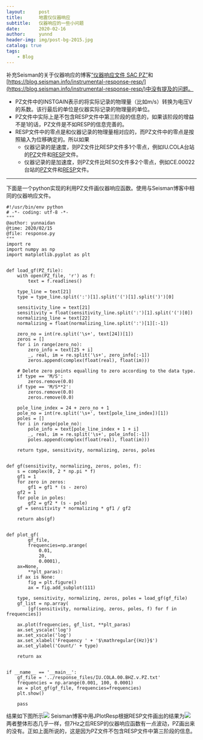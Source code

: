 ```yaml
---
layout:     post
title:      地震仪仪器响应
subtitle:   仪器响应的一些小问题
date:       2020-02-16
author:     yunnd
header-img: img/post-bg-2015.jpg
catalog: true
tags:
    - Blog
---
```

补充Seisman的关于仪器响应的博客[“仪器响应文件 SAC PZ”](https://blog.seisman.info/instrumental-response-sacpz/)和[https://blog.seisman.info/instrumental-response-resp/](https://blog.seisman.info/instrumental-response-resp/)中没有提及的问题。

* PZ文件中的INSTGAIN表示的将实际记录的物理量（比如m/s）转换为电压V的系数。该行最后的单位是仪器实际记录的物理量的单位。
* PZ文件中实际上是不包含RESP文件中第三阶段的信息的，如果该阶段的增益不是1的话，PZ文件是不如RESP的信息完善的。
* RESP文件中的零点是和仪器记录的物理量相对应的，而PZ文件中的零点是按照输入为位移确定的。所以如果
    *   仪器记录的是速度，则PZ文件比RESP文件多1个零点，例如IU.COLA台站的[PZ](https://github.com/yunndlalala/yunndlalala.github.io/raw/master/file/2020-02-16-response_files/IU.COLA.00.BHZ.v.PZ.txt)文件和[RESP](https://github.com/yunndlalala/yunndlalala.github.io/raw/master/file/2020-02-16-response_files/IU.COLA.00.BHZ.v.RESP.txt)文件。
    *   仪器记录的是加速度，则PZ文件比RESO文件多2个零点，例如CE.00022台站的[PZ](https://github.com/yunndlalala/yunndlalala.github.io/raw/master/file/2020-02-16-response_files/CE.00022.HNE.a.PZ.txt)文件和[RESP](https://github.com/yunndlalala/yunndlalala.github.io/raw/master/file/2020-02-16-response_files/CE.00022.HNE.a.RESP.txt)文件。

-------
下面是一个python实现的利用PZ文件画仪器响应函数。使用与Seisman博客中相同的仪器响应文件。
```
#!/usr/bin/env python
# -*- coding: utf-8 -*-
"""
@author: yunnaidan
@time: 2020/02/15
@file: response.py
"""
import re
import numpy as np
import matplotlib.pyplot as plt


def load_gf(PZ_file):
    with open(PZ_file, 'r') as f:
        text = f.readlines()

    type_line = text[21]
    type = type_line.split(':')[1].split('(')[1].split(')')[0]

    sensitivity_line = text[21]
    sensitivity = float(sensitivity_line.split(':')[1].split('(')[0])
    normalizing_line = text[22]
    normalizing = float(normalizing_line.split(':')[1][:-1])

    zero_no = int(re.split('\s+', text[24])[1])
    zeros = []
    for i in range(zero_no):
        zero_info = text[25 + i]
        _, real, im = re.split('\s+', zero_info[:-1])
        zeros.append(complex(float(real), float(im)))

    # Delete zero points equalling to zero according to the data type.
    if type == 'M/S':
        zeros.remove(0.0)
    if type == 'M/S**2':
        zeros.remove(0.0)
        zeros.remove(0.0)

    pole_line_index = 24 + zero_no + 1
    pole_no = int(re.split('\s+', text[pole_line_index])[1])
    poles = []
    for i in range(pole_no):
        pole_info = text[pole_line_index + 1 + i]
        _, real, im = re.split('\s+', pole_info[:-1])
        poles.append(complex(float(real), float(im)))

    return type, sensitivity, normalizing, zeros, poles


def gf(sensitivity, normalizing, zeros, poles, f):
    s = complex(0, 2 * np.pi * f)
    gf1 = 1
    for zero in zeros:
        gf1 = gf1 * (s - zero)
    gf2 = 1
    for pole in poles:
        gf2 = gf2 * (s - pole)
    gf = sensitivity * normalizing * gf1 / gf2

    return abs(gf)


def plot_gf(
        gf_file,
        frequencies=np.arange(
            0.01,
            20,
            0.0001),
    ax=None,
        **plt_paras):
    if ax is None:
        fig = plt.figure()
        ax = fig.add_subplot(111)

    type, sensitivity, normalizing, zeros, poles = load_gf(gf_file)
    gf_list = np.array(
        [gf(sensitivity, normalizing, zeros, poles, f) for f in frequencies])

    ax.plot(frequencies, gf_list, **plt_paras)
    ax.set_yscale('log')
    ax.set_xscale('log')
    ax.set_xlabel('Frequency ' + '$\mathregular{(Hz)}$')
    ax.set_ylabel('Count/' + type)

    return ax


if __name__ == '__main__':
    gf_file = '../response_files/IU.COLA.00.BHZ.v.PZ.txt'
    frequencies = np.arange(0.001, 100, 0.0001)
    ax = plot_gf(gf_file, frequencies=frequencies)
    plt.show()

    pass

```
结果如下图所示![](https://github.com/yunndlalala/yunndlalala.github.io/raw/master/img/2020-02-16-response_img/response_PZ.jpg)
Seisman博客中用JPlotResp根据RESP文件画出的结果为![](https://github.com/yunndlalala/yunndlalala.github.io/raw/master/img/seisman.png)
两者整体形态几乎一样，但7Hz之后RESP的仪器响应函数有一点波动，PZ画出来的没有。正如上面所说的，这是因为PZ文件不包含RESP文件中第三阶段的信息。

